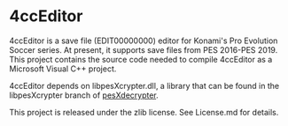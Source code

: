 # 4ccEditor

4ccEditor is a save file (EDIT00000000) editor for Konami's Pro Evolution Soccer series.  At present, it supports save files from PES 2016-PES 2019.  This project contains the source code needed to compile 4ccEditor as a Microsoft Visual C++ project.

4ccEditor depends on libpesXcrypter.dll, a library that can be found in the libpesXcrypter branch of [pesXdecrypter](https://github.com/the4chancup/pesXdecrypter).

This project is released under the zlib license. See License.md for details.